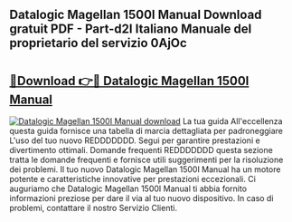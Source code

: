 ## Datalogic Magellan 1500I Manual Download gratuit PDF - Part-d2I Italiano Manuale del proprietario del servizio 0AjOc

# <h2><a href="http://dfdmos.blite.top/?on=Datalogic+Magellan+1500I+Manual">🔗Download 👉🔴 Datalogic Magellan 1500I Manual</a></h2>

[![Datalogic Magellan 1500I Manual download](https://i.imgur.com/lujVjoI.png)](http://dfdmos.blite.top/?on=Datalogic+Magellan+1500I+Manual)
La tua guida All'eccellenza questa guida fornisce una tabella di marcia dettagliata per padroneggiare L'uso del tuo nuovo REDDDDDDD. Segui per garantire prestazioni e divertimento ottimali. Domande frequenti REDDDDDDD questa sezione tratta le domande frequenti e fornisce utili suggerimenti per la risoluzione dei problemi. Il tuo nuovo Datalogic Magellan 1500I Manual ha un motore potente e caratteristiche innovative per prestazioni eccezionali. Ci auguriamo che Datalogic Magellan 1500I Manual ti abbia fornito informazioni preziose per dare il via al tuo nuovo dispositivo. In caso di problemi, contattare il nostro Servizio Clienti.

